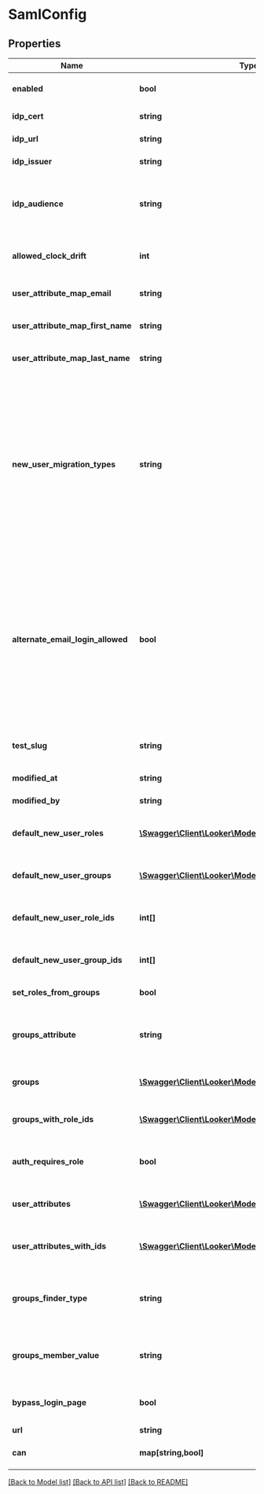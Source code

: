 # SamlConfig

## Properties
Name | Type | Description | Notes
------------ | ------------- | ------------- | -------------
**enabled** | **bool** | Enable/Disable Saml authentication for the server | [optional] 
**idp_cert** | **string** | Identity Provider Certificate (provided by IdP) | [optional] 
**idp_url** | **string** | Identity Provider Url (provided by IdP) | [optional] 
**idp_issuer** | **string** | Identity Provider Issuer (provided by IdP) | [optional] 
**idp_audience** | **string** | Identity Provider Audience (set in IdP config). Optional in Looker. Set this only if you want Looker to validate the audience value returned by the IdP. | [optional] 
**allowed_clock_drift** | **int** | Count of seconds of clock drift to allow when validating timestamps of assertions. | [optional] 
**user_attribute_map_email** | **string** | Name of user record attributes used to indicate email address field | [optional] 
**user_attribute_map_first_name** | **string** | Name of user record attributes used to indicate first name | [optional] 
**user_attribute_map_last_name** | **string** | Name of user record attributes used to indicate last name | [optional] 
**new_user_migration_types** | **string** | Merge first-time saml login to existing user account by email addresses. When a user logs in for the first time via saml this option will connect this user into their existing account by finding the account with a matching email address by testing the given types of credentials for existing users. Otherwise a new user account will be created for the user. This list (if provided) must be a comma separated list of string like &#39;email,ldap,google&#39; | [optional] 
**alternate_email_login_allowed** | **bool** | Allow alternate email-based login via &#39;/login/email&#39; for admins and for specified users with the &#39;login_special_email&#39; permission. This option is useful as a fallback during ldap setup, if ldap config problems occur later, or if you need to support some users who are not in your ldap directory. Looker email/password logins are always disabled for regular users when ldap is enabled. | [optional] 
**test_slug** | **string** | Slug to identify configurations that are created in order to run a Saml config test | [optional] 
**modified_at** | **string** | When this config was last modified | [optional] 
**modified_by** | **string** | User id of user who last modified this config | [optional] 
**default_new_user_roles** | [**\Swagger\Client\Looker\Model\Role[]**](Role.md) | (Read-only) Roles that will be applied to new users the first time they login via Saml | [optional] 
**default_new_user_groups** | [**\Swagger\Client\Looker\Model\Group[]**](Group.md) | (Read-only) Groups that will be applied to new users the first time they login via Saml | [optional] 
**default_new_user_role_ids** | **int[]** | (Write-Only) Array of ids of roles that will be applied to new users the first time they login via Saml | [optional] 
**default_new_user_group_ids** | **int[]** | (Write-Only) Array of ids of groups that will be applied to new users the first time they login via Saml | [optional] 
**set_roles_from_groups** | **bool** | Set user roles in Looker based on groups from Saml | [optional] 
**groups_attribute** | **string** | Name of user record attributes used to indicate groups. Used when &#39;groups_finder_type&#39; is set to &#39;grouped_attribute_values&#39; | [optional] 
**groups** | [**\Swagger\Client\Looker\Model\SamlGroupRead[]**](SamlGroupRead.md) | (Read-only) Array of mappings between Saml Groups and Looker Roles | [optional] 
**groups_with_role_ids** | [**\Swagger\Client\Looker\Model\SamlGroupWrite[]**](SamlGroupWrite.md) | (Read/Write) Array of mappings between Saml Groups and arrays of Looker Role ids | [optional] 
**auth_requires_role** | **bool** | Users will not be allowed to login at all unless a role for them is found in Saml if set to true | [optional] 
**user_attributes** | [**\Swagger\Client\Looker\Model\SamlUserAttributeRead[]**](SamlUserAttributeRead.md) | (Read-only) Array of mappings between Saml User Attributes and Looker User Attributes | [optional] 
**user_attributes_with_ids** | [**\Swagger\Client\Looker\Model\SamlUserAttributeWrite[]**](SamlUserAttributeWrite.md) | (Read/Write) Array of mappings between Saml User Attributes and arrays of Looker User Attribute ids | [optional] 
**groups_finder_type** | **string** | Identifier for a strategy for how Looker will find groups in the SAML response. One of [&#39;grouped_attribute_values&#39;, &#39;individual_attributes&#39;] | [optional] 
**groups_member_value** | **string** | Value for group attribute used to indicate membership. Used when &#39;groups_finder_type&#39; is set to &#39;individual_attributes&#39; | [optional] 
**bypass_login_page** | **bool** | Bypass the login page when user authentication is required. Redirect to IdP immediately instead. | [optional] 
**url** | **string** | Link to get this item | [optional] 
**can** | **map[string,bool]** | Operations the current user is able to perform on this object | [optional] 

[[Back to Model list]](../README.md#documentation-for-models) [[Back to API list]](../README.md#documentation-for-api-endpoints) [[Back to README]](../README.md)


